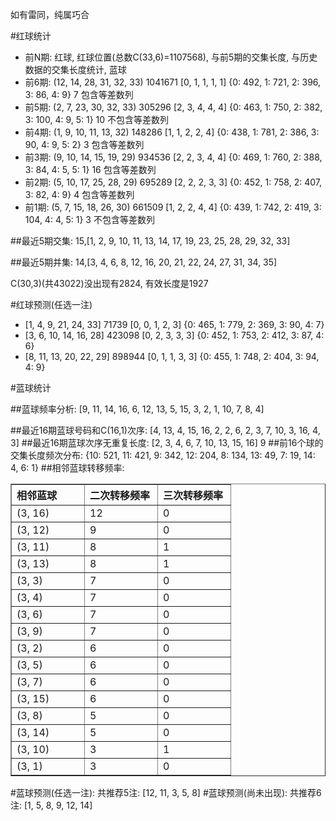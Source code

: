 <!-- 
.. title: 双色球2014118期(2014-10-12)数据分析报告
.. slug: slott-2014118-2014-10-12-report
.. date: 2014-10-13 08:00:00 UTC+08:00
.. tags: Lottery
.. link: 
.. description: 
.. type: text
-->

如有雷同，纯属巧合

<!-- TEASER_END-->

#红球统计

- 前N期: 红球, 红球位置(总数C(33,6)=1107568), 与前5期的交集长度, 与历史数据的交集长度统计, 蓝球
- 前6期: (12, 14, 28, 31, 32, 33) 1041671 [0, 1, 1, 1, 1] {0: 492, 1: 721, 2: 396, 3: 86, 4: 9} 7 包含等差数列
- 前5期: (2, 7, 23, 30, 32, 33) 305296 [2, 3, 4, 4, 4] {0: 463, 1: 750, 2: 382, 3: 100, 4: 9, 5: 1} 10 不包含等差数列
- 前4期: (1, 9, 10, 11, 13, 32) 148286 [1, 1, 2, 2, 4] {0: 438, 1: 781, 2: 386, 3: 90, 4: 9, 5: 2} 3 包含等差数列
- 前3期: (9, 10, 14, 15, 19, 29) 934536 [2, 2, 3, 4, 4] {0: 469, 1: 760, 2: 388, 3: 84, 4: 5, 5: 1} 16 包含等差数列
- 前2期: (5, 10, 17, 25, 28, 29) 695289 [2, 2, 2, 3, 3] {0: 452, 1: 758, 2: 407, 3: 82, 4: 9} 4 包含等差数列
- 前1期: (5, 7, 15, 18, 26, 30) 661509 [1, 2, 2, 4, 4] {0: 439, 1: 742, 2: 419, 3: 104, 4: 4, 5: 1} 3 不包含等差数列

##最近5期交集:
15,[1, 2, 9, 10, 11, 13, 14, 17, 19, 23, 25, 28, 29, 32, 33]

##最近5期并集:
14,[3, 4, 6, 8, 12, 16, 20, 21, 22, 24, 27, 31, 34, 35]

C(30,3)(共43022)没出现有2824, 
有效长度是1927

#红球预测(任选一注)

- [1, 4, 9, 21, 24, 33] 71739 [0, 0, 1, 2, 3] {0: 465, 1: 779, 2: 369, 3: 90, 4: 7}
- [3, 6, 10, 14, 16, 28] 423098 [0, 2, 3, 3, 3] {0: 452, 1: 753, 2: 412, 3: 87, 4: 6}
- [8, 11, 13, 20, 22, 29] 898944 [0, 1, 1, 3, 3] {0: 455, 1: 748, 2: 404, 3: 94, 4: 9}

#蓝球统计

##蓝球频率分析:
[9, 11, 14, 16, 6, 12, 13, 5, 15, 3, 2, 1, 10, 7, 8, 4]

##最近16期蓝球号码和C(16,1)次序:
[4, 13, 4, 15, 16, 2, 2, 6, 2, 3, 7, 10, 3, 16, 4, 3]
##最近16期蓝球次序无重复长度:
[2, 3, 4, 6, 7, 10, 13, 15, 16] 9
##前16个球的交集长度频次分布:
{10: 521, 11: 421, 9: 342, 12: 204, 8: 134, 13: 49, 7: 19, 14: 4, 6: 1}
##相邻蓝球转移频率:
<table border="1" class="table table-striped dataframe">
  <thead>
    <tr style="text-align: left;">
      <th style="min-width: 100px;">相邻蓝球</th>
      <th style="min-width: 100px;">二次转移频率</th>
      <th style="min-width: 100px;">三次转移频率</th>
    </tr>
  </thead>
  <tbody>
    <tr>
      <td> (3, 16)</td>
      <td> 12</td>
      <td> 0</td>
    </tr>
    <tr>
      <td> (3, 12)</td>
      <td>  9</td>
      <td> 0</td>
    </tr>
    <tr>
      <td> (3, 11)</td>
      <td>  8</td>
      <td> 1</td>
    </tr>
    <tr>
      <td> (3, 13)</td>
      <td>  8</td>
      <td> 1</td>
    </tr>
    <tr>
      <td>  (3, 3)</td>
      <td>  7</td>
      <td> 0</td>
    </tr>
    <tr>
      <td>  (3, 4)</td>
      <td>  7</td>
      <td> 0</td>
    </tr>
    <tr>
      <td>  (3, 6)</td>
      <td>  7</td>
      <td> 0</td>
    </tr>
    <tr>
      <td>  (3, 9)</td>
      <td>  7</td>
      <td> 0</td>
    </tr>
    <tr>
      <td>  (3, 2)</td>
      <td>  6</td>
      <td> 0</td>
    </tr>
    <tr>
      <td>  (3, 5)</td>
      <td>  6</td>
      <td> 0</td>
    </tr>
    <tr>
      <td>  (3, 7)</td>
      <td>  6</td>
      <td> 0</td>
    </tr>
    <tr>
      <td> (3, 15)</td>
      <td>  6</td>
      <td> 0</td>
    </tr>
    <tr>
      <td>  (3, 8)</td>
      <td>  5</td>
      <td> 0</td>
    </tr>
    <tr>
      <td> (3, 14)</td>
      <td>  5</td>
      <td> 0</td>
    </tr>
    <tr>
      <td> (3, 10)</td>
      <td>  3</td>
      <td> 1</td>
    </tr>
    <tr>
      <td>  (3, 1)</td>
      <td>  3</td>
      <td> 0</td>
    </tr>
  </tbody>
</table>
#蓝球预测(任选一注):
共推荐5注: [12, 11, 3, 5, 8]
#蓝球预测(尚未出现):
共推荐6注: [1, 5, 8, 9, 12, 14]

